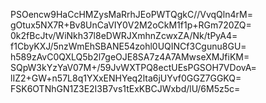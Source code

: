 PSOencw9HaCcHMZysMaRrhJEoPWTQgkC//VvqQln4rM=
gOtux5NX7R+Bv8UnCaVIY0V2M2oCkM1f1p+RGm720ZQ=
0k2fBcJtv/WiNkh37l8eDWRJXmhnZcwxZA/Nk/tPyA4=
f1CbyKXJ/5nzWmEhSBANE54zohl0UQINCf3Cgunu8GU=
h589zAvC0QXLQ5b2l7geOJE8SA7z4A7AMwseXMJfiKM=
SQpW3kYzYaV07M+/59JvWXTPQ8ectUEsPGSOH7VDovA=
lIZ2+GW+n57L8q1YXxENHYeq2lta6jUYvf0GGZ7GGKQ=
FSK6OTNhGN1Z3E2I3B7vs1tExKBCJWxbd/lU/6M5z5c=
